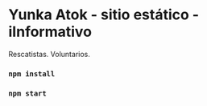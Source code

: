 # Yunka Atok - sitio estático - iInformativo
Rescatistas.
Voluntarios.

### `npm install`
### `npm start`
